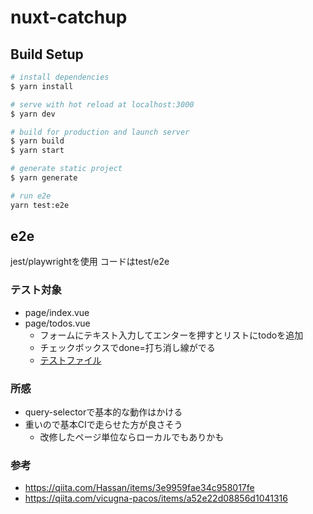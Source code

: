 # nuxt-catchup

## Build Setup

```bash
# install dependencies
$ yarn install

# serve with hot reload at localhost:3000
$ yarn dev

# build for production and launch server
$ yarn build
$ yarn start

# generate static project
$ yarn generate

# run e2e
yarn test:e2e
```

## e2e
jest/playwrightを使用
コードはtest/e2e
### テスト対象
- page/index.vue
- page/todos.vue
  - フォームにテキスト入力してエンターを押すとリストにtodoを追加
  - チェックボックスでdone=打ち消し線がでる
  - [テストファイル](./test/e2e/todos.spec.js)
### 所感
- query-selectorで基本的な動作はかける
- 重いので基本CIで走らせた方が良さそう
  - 改修したページ単位ならローカルでもありかも
### 参考
- https://qiita.com/Hassan/items/3e9959fae34c958017fe
- https://qiita.com/vicugna-pacos/items/a52e22d08856d1041316